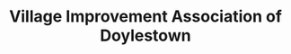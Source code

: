 ---
layout: repo
title: "Village Improvement Association of Doylestown"
id: 13468
permalink: repos/13468/
---